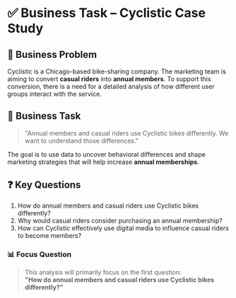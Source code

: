 # ✅ Business Task – Cyclistic Case Study

## 📌 Business Problem
Cyclistic is a Chicago-based bike-sharing company. The marketing team is aiming to convert **casual riders** into **annual members**. To support this conversion, there is a need for a detailed analysis of how different user groups interact with the service.

## 🎯 Business Task
> "Annual members and casual riders use Cyclistic bikes differently. We want to understand those differences."

The goal is to use data to uncover behavioral differences and shape marketing strategies that will help increase **annual memberships**.

## ❓ Key Questions
1. How do annual members and casual riders use Cyclistic bikes differently?  
2. Why would casual riders consider purchasing an annual membership?  
3. How can Cyclistic effectively use digital media to influence casual riders to become members?

### 📊 Focus Question
> This analysis will primarily focus on the first question:  
**"How do annual members and casual riders use Cyclistic bikes differently?"**
